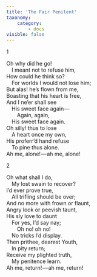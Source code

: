 ```yaml
---
title: 'The Fair Penitent'
taxonomy:
    category:
        - docs
visible: false
---
```


1

Oh why did he go!  
&emsp;I meant not to refuse him,  
How could he think so?  
&emsp;For worlds I would not lose him;  
But alas! he’s flown from me,  
Boasting that his heart is free,  
And I ne’er shall see  
&emsp;His sweet face again —   
&emsp;&emsp;Again, again,  
&emsp;His sweet face again.  
Oh silly! thus to lose  
&emsp;A heart once my own,  
His proferr’d hand refuse  
&emsp;To pine thus alone.  
Ah me, alone! — ah me, alone!

2

Oh what shall I do,  
&emsp;My lost swain to recover?  
I’d ever prove true,  
&emsp;All trifling should be over;  
And no more with frown or flaunt,  
Angry look or peevish taunt,  
His sly love to daunt  
&emsp;For yes, I’d say nay;  
&emsp;&emsp;Oh no! oh no!  
&emsp;No tricks I’d display.  
Then prithee, dearest Youth,  
&emsp;In pity return;  
Receive my plighted truth,  
&emsp;My penitence learn.  
Ah me, return! — ah me, return!